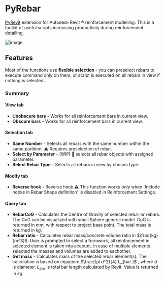 # PyRebar
[PyRevit](https://github.com/pyrevitlabs/pyRevit/tree/master) extension for Autodesk Revit :registered: reinforcement modelling. 
This is a toolkit of useful scripts increasing productivity during reinforcement detailing.

![image](https://github.com/user-attachments/assets/c11f6705-ff08-4fcd-ac93-23397733875c)


## Features
Most of the functions use **flexible selection** - you can preselect rebars to execute command only on them, or script is executed on all rebars in view if nothing is selected.

### Summary
#### View tab
- **Unobscure bars** - Works for all reinforcement bars in current view.
- **Obscure bars**  - Works for all reinforcement bars in current view.

#### Selection tab
- **Same Number** - Selects all rebars with the same number within the same partition. :warning: Requires preselection of rebar.
- **Select by Parameter** - (WIP) :construction: selects all rebar objects with assigned parameter.
- **Select Rebar Type** - Selects all rebars in view by chosen type.

#### Modify tab
- **Reverse hook** - Reverse hook :warning: This function works only when 'Include hooks in Rebar Shape definition' is disabled in Reinforcement Settings.

#### Query tab
- **RebarCoG** - Calculates the Centre of Gravity of selected rebar or rebars. The CoG can be visualized with small Sphere generic model. CoG is returned in mm, with respect to project base point. The total mass is returned in $kg$.
- **Rebar ratio** - Calculates rebar mass/concrete volume ratio in $\frac{kg}{m^3}$. User is prompted to select a formwork, all reinforcement in selected element is taken into account. In case of multiple elements selected the masses and volumes are added to eachother.
- **Get mass** - Calculates mass of the selected rebar element(s). The calculation is based on equation: $\frac{\pi d^2}{4} L_{bar }$ , where $d$ is diameter, $L_{bar}$ is total bar length calculated by Revit. Value is returned in $kg$.



